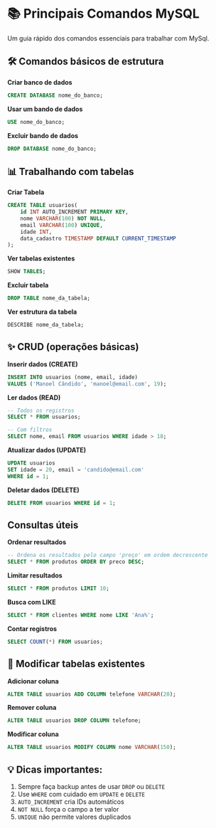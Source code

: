 # 📚 Principais Comandos MySQL
Um guia rápido dos comandos essenciais para trabalhar com MySql.

## 🛠️ Comandos básicos de estrutura

**Criar banco de dados**
```sql
CREATE DATABASE nome_do_banco;
```

**Usar um bando de dados**
```sql
USE nome_do_banco;
```

**Excluir bando de dados**
```sql
DROP DATABASE nome_do_banco;
```

## 📊 Trabalhando com tabelas

**Criar Tabela**
```sql
CREATE TABLE usuarios(
    id INT AUTO_INCREMENT PRIMARY KEY,
    nome VARCHAR(100) NOT NULL,
    email VARCHAR(100) UNIQUE,
    idade INT,
    data_cadastro TIMESTAMP DEFAULT CURRENT_TIMESTAMP
);
```

**Ver tabelas existentes**
```sql
SHOW TABLES;
```

**Excluir tabela**
```sql
DROP TABLE nome_da_tabela;
```

**Ver estrutura da tabela**
```sql
DESCRIBE nome_da_tabela;
```

## ✨ CRUD (operações básicas)

**Inserir dados (CREATE)**
```sql
INSERT INTO usuarios (nome, email, idade)
VALUES ('Manoel Cândido', 'manoel@email.com', 19);
```

**Ler dados (READ)**
```sql
-- Todos os registros
SELECT * FROM usuarios;

-- Com filtros
SELECT nome, email FROM usuarios WHERE idade > 18;
```

**Atualizar dados (UPDATE)**
```sql
UPDATE usuarios
SET idade = 20, email = 'candido@email.com'
WHERE id = 1;
```

**Deletar dados (DELETE)**
```sql
DELETE FROM usuarios WHERE id = 1;
```

## Consultas úteis

**Ordenar resultados**
```sql
-- Ordena os resultados pelo campo 'preço' em ordem decrescente
SELECT * FROM produtos ORDER BY preco DESC;
```

**Limitar resultados**
```sql
SELECT * FROM produtos LIMIT 10;
```

**Busca com LIKE**
```sql
SELECT * FROM clientes WHERE nome LIKE 'Ana%';
```

**Contar registros**
```sql
SELECT COUNT(*) FROM usuarios;
```

## 🔄 Modificar tabelas existentes

**Adicionar coluna**
```sql
ALTER TABLE usuarios ADD COLUMN telefone VARCHAR(20);
```

**Remover coluna**
```sql
ALTER TABLE usuarios DROP COLUMN telefone;
```

**Modificar coluna**
```sql
ALTER TABLE usuarios MODIFY COLUMN nome VARCHAR(150);
```

## 💡 Dicas importantes:
1. Sempre faça backup antes de usar ``` DROP ``` ou ``` DELETE ```
2. Use ``` WHERE ``` com cuidado em ``` UPDATE ``` e ``` DELETE ```
3. ``` AUTO_INCREMENT ``` cria IDs automáticos
4. ``` NOT NULL ``` força o campo a ter valor
5. ``` UNIQUE ``` não permite valores duplicados